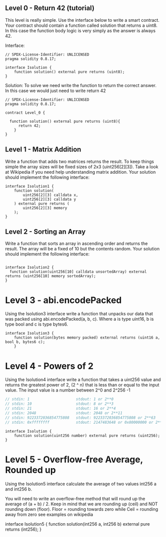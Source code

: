 ## Level 0 - Return 42 (tutorial)

This level is really simple. Use the interface below to write a smart contract. Your contract should contain a function called solution that returns a uint8. In this case the function body logic is very simply as the answer is always 42.

Interface:
```solidity
// SPDX-License-Identifier: UNLICENSED
pragma solidity 0.8.17;

interface Isolution {
    function solution() external pure returns (uint8);
}
```
Solution:
To solve we need write the function to return the correct answer. In this case we would just need to write return 42

```solidity
// SPDX-License-Identifier: UNLICENSED
pragma solidity 0.8.17;

contract Level_0 {

  function solution() external pure returns (uint8){
      return 42;
    }
}
```

## Level 1 - Matrix Addition


Write a function that adds two matrices returns the result. To keep things simple the array sizes will be fixed sizes of 2x3 (uint256[2][3]). Take a look at Wikipedia if you need help understanding matrix addition. Your solution should implement the following interface:


```solidity
interface Isolution1 {
    function solution(
        uint256[2][3] calldata x, 
        uint256[2][3] calldata y
    ) external pure returns (
        uint256[2][3] memory
    );
}
```

## Level 2 - Sorting an Array

Write a function that sorts an array in ascending order and returns the result. The array will be a fixed of 10 but the contents random. Your solution should implement the following interface:
```solidity

interface Isolution2 {
  function solution(uint256[10] calldata unsortedArray) external returns (uint256[10] memory sortedArray);
}

```
# Level 3 - abi.encodePacked
Using the Isolution3 interface write a function that unpacks our data that was packed using abi.encodePacked(a, b, c). Where a is type uint16, b is type bool and c is type bytes6.

```solidity
interface Isolution3 {
    function solution(bytes memory packed) external returns (uint16 a, bool b, bytes6 c);
	}
```

# Level 4 - Powers of 2
Using the Isolution4 interface write a function that takes a uint256 value and returns the greatest power of 2, (2 ^ n) that is less than or equal to the input value. The input value is a number between 2^0 and 2^256 -1
```cpp
// stdin: 1                     stdout: 1 or 2**0
// stdin: 10                    stdout: 8 or 2**3
// stdin: 21                    stdout: 16 or 2**4
// stdin: 2048                  stdout: 2048 or 2**11
// stdin: 9223372036854775808   stdout: 9223372036854775808 or 2**63
// stdin: 0xffffffff            stdout: 2147483648 or 0x80000000 or 2**31
```

```solidity
interface Isolution {
    function solution(uint256 number) external pure returns (uint256);
}
```

# Level 5 - Overflow-free Average, Rounded up
Using the Isolution5 interface calculate the average of two values int256 a and int256 b.

You will need to write an overflow-free method that will round up the average of (a + b) / 2. Keep in mind that we are rounding up (ceil) and NOT rounding down (floor). Floor = rounding towards zero while Ceil = rounding away from zero see examples on wikipedia

interface Isolution5 {
    function solution(int256 a, int256 b) external pure returns (int256);
}


